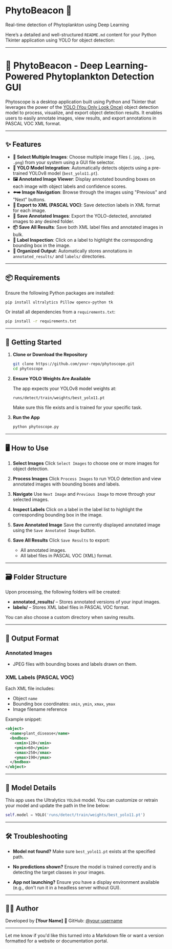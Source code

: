 # PhytoBeacon 🧪
Real-time detection of Phytoplankton using Deep Learning 

Here’s a detailed and well-structured `README.md` content for your Python Tkinter application using YOLO for object detection:

---

# 🦠 PhytoBeacon - Deep Learning-Powered Phytoplankton Detection GUI

Phytoscope is a desktop application built using Python and Tkinter that leverages the power of the [YOLO (You Only Look Once)](https://github.com/ultralytics/ultralytics) object detection model to process, visualize, and export object detection results. It enables users to easily annotate images, view results, and export annotations in PASCAL VOC XML format.

---

## ✨ Features

* **📁 Select Multiple Images**: Choose multiple image files (`.jpg`, `.jpeg`, `.png`) from your system using a GUI file selector.
* **🧠 YOLO Model Integration**: Automatically detects objects using a pre-trained YOLOv8 model (`best_yolo11.pt`).
* **🖼 Annotated Image Viewer**: Display annotated bounding boxes on each image with object labels and confidence scores.
* **⬅️➡️ Image Navigation**: Browse through the images using "Previous" and "Next" buttons.
* **📝 Export to XML (PASCAL VOC)**: Save detection labels in XML format for each image.
* **💾 Save Annotated Images**: Export the YOLO-detected, annotated images to any desired folder.
* **📦 Save All Results**: Save both XML label files and annotated images in bulk.
* **🔎 Label Inspection**: Click on a label to highlight the corresponding bounding box in the image.
* **📂 Organized Output**: Automatically stores annotations in `annotated_results/` and `labels/` directories.

---

## 📦 Requirements

Ensure the following Python packages are installed:

```bash
pip install ultralytics Pillow opencv-python tk
```

Or install all dependencies from a `requirements.txt`:

```bash
pip install -r requirements.txt
```

---

## 🚀 Getting Started

1. **Clone or Download the Repository**

   ```bash
   git clone https://github.com/your-repo/phytoscope.git
   cd phytoscope
   ```

2. **Ensure YOLO Weights Are Available**

   The app expects your YOLOv8 model weights at:

   ```
   runs/detect/train/weights/best_yolo11.pt
   ```

   Make sure this file exists and is trained for your specific task.

3. **Run the App**

   ```bash
   python phytoscope.py
   ```

---

## 🖥 How to Use

1. **Select Images**
   Click `Select Images` to choose one or more images for object detection.

2. **Process Images**
   Click `Process Images` to run YOLO detection and view annotated images with bounding boxes and labels.

3. **Navigate**
   Use `Next Image` and `Previous Image` to move through your selected images.

4. **Inspect Labels**
   Click on a label in the label list to highlight the corresponding bounding box in the image.

5. **Save Annotated Image**
   Save the currently displayed annotated image using the `Save Annotated Image` button.

6. **Save All Results**
   Click `Save Results` to export:

   * All annotated images.
   * All label files in PASCAL VOC (XML) format.

---

## 🗃 Folder Structure

Upon processing, the following folders will be created:

* **annotated\_results/** – Stores annotated versions of your input images.
* **labels/** – Stores XML label files in PASCAL VOC format.

You can also choose a custom directory when saving results.

---

## 📄 Output Format

### Annotated Images

* JPEG files with bounding boxes and labels drawn on them.

### XML Labels (PASCAL VOC)

Each XML file includes:

* Object `name`
* Bounding box coordinates: `xmin`, `ymin`, `xmax`, `ymax`
* Image filename reference

Example snippet:

```xml
<object>
  <name>plant_disease</name>
  <bndbox>
    <xmin>120</xmin>
    <ymin>60</ymin>
    <xmax>250</xmax>
    <ymax>190</ymax>
  </bndbox>
</object>
```

---

## 🧠 Model Details

This app uses the Ultralytics `YOLOv8` model. You can customize or retrain your model and update the path in the line below:

```python
self.model = YOLO('runs/detect/train/weights/best_yolo11.pt')
```

---

## 🛠 Troubleshooting

* **Model not found?**
  Make sure `best_yolo11.pt` exists at the specified path.

* **No predictions shown?**
  Ensure the model is trained correctly and is detecting the target classes in your images.

* **App not launching?**
  Ensure you have a display environment available (e.g., don't run it in a headless server without GUI).

---

## 👨‍💻 Author

Developed by **\[Your Name]**
🔗 GitHub: [@your-username]((https://github.com/Riddhiman-1098))

---

Let me know if you'd like this turned into a Markdown file or want a version formatted for a website or documentation portal.
